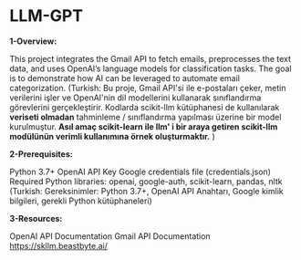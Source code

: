 # LLM-GPT

**1-Overview:**

This project integrates the Gmail API to fetch emails, preprocesses the text data, and uses OpenAI’s language models for classification tasks. The goal is to demonstrate how AI can be leveraged to automate email categorization.
(Turkish: Bu proje, Gmail API'si ile e-postaları çeker, metin verilerini işler ve OpenAI'nin dil modellerini kullanarak sınıflandırma görevlerini gerçekleştirir. Kodlarda scikit-llm kütüphanesi de kullanılarak **veriseti olmadan** tahminleme / sınıflandırma yapılması üzerine bir model kurulmuştur. **Asıl amaç scikit-learn ile llm' i bir araya getiren **scikit-llm** modülünün verimli kullanımına örnek oluşturmaktır.** )

**2-Prerequisites:**

Python 3.7+
OpenAI API Key
Google credentials file (credentials.json)
Required Python libraries: openai, google-auth, scikit-learn, pandas, nltk
(Turkish: Gereksinimler: Python 3.7+, OpenAI API Anahtarı, Google kimlik bilgileri, gerekli Python kütüphaneleri)

**3-Resources:**

OpenAI API Documentation
Gmail API Documentation
https://skllm.beastbyte.ai/
